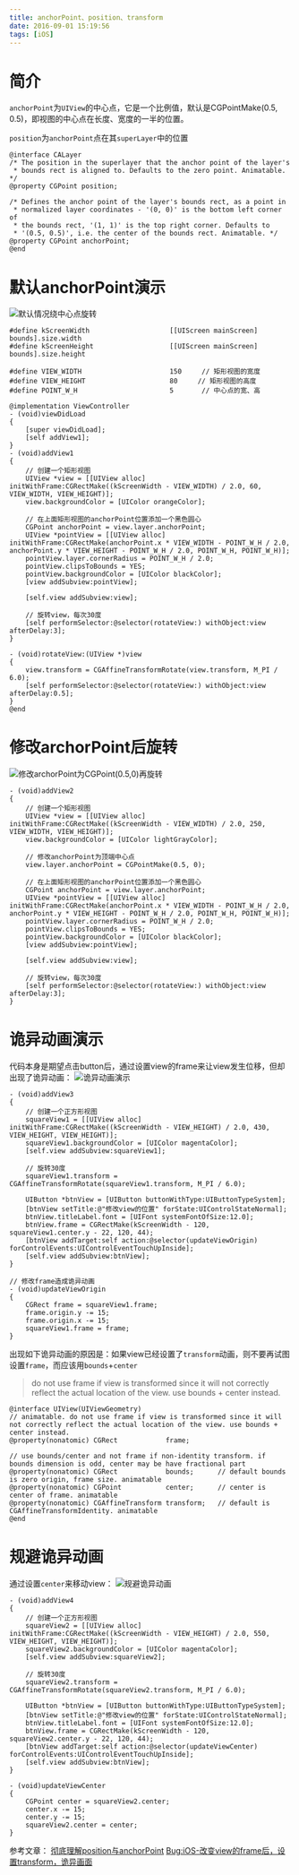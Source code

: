 ```yaml
---
title: anchorPoint、position、transform
date: 2016-09-01 15:19:56
tags: [iOS]
---
```


# 简介
`anchorPoint`为`UIView`的中心点，它是一个比例值，默认是CGPointMake(0.5, 0.5)，即视图的中心点在长度、宽度的一半的位置。

`position`为`anchorPoint`点在其`superLayer`中的位置

``` objc
@interface CALayer
/* The position in the superlayer that the anchor point of the layer's
 * bounds rect is aligned to. Defaults to the zero point. Animatable. */
@property CGPoint position;

/* Defines the anchor point of the layer's bounds rect, as a point in
 * normalized layer coordinates - '(0, 0)' is the bottom left corner of
 * the bounds rect, '(1, 1)' is the top right corner. Defaults to
 * '(0.5, 0.5)', i.e. the center of the bounds rect. Animatable. */
@property CGPoint anchorPoint;
@end
```
# 默认anchorPoint演示

![默认情况绕中心点旋转](http://upload-images.jianshu.io/upload_images/267318-835daf3d9282e498.png?imageMogr2/auto-orient/strip%7CimageView2/2/w/240)

``` objc
#define kScreenWidth                    [[UIScreen mainScreen] bounds].size.width
#define kScreenHeight                   [[UIScreen mainScreen] bounds].size.height

#define VIEW_WIDTH                      150     // 矩形视图的宽度
#define VIEW_HEIGHT                     80     // 矩形视图的高度
#define POINT_W_H                       5       // 中心点的宽、高

@implementation ViewController
- (void)viewDidLoad
{
    [super viewDidLoad];
    [self addView1];
}
- (void)addView1
{
    // 创建一个矩形视图
    UIView *view = [[UIView alloc] initWithFrame:CGRectMake((kScreenWidth - VIEW_WIDTH) / 2.0, 60, VIEW_WIDTH, VIEW_HEIGHT)];
    view.backgroundColor = [UIColor orangeColor];
    
    // 在上面矩形视图的anchorPoint位置添加一个黑色圆心
    CGPoint anchorPoint = view.layer.anchorPoint;
    UIView *pointView = [[UIView alloc] initWithFrame:CGRectMake(anchorPoint.x * VIEW_WIDTH - POINT_W_H / 2.0, anchorPoint.y * VIEW_HEIGHT - POINT_W_H / 2.0, POINT_W_H, POINT_W_H)];
    pointView.layer.cornerRadius = POINT_W_H / 2.0;
    pointView.clipsToBounds = YES;
    pointView.backgroundColor = [UIColor blackColor];
    [view addSubview:pointView];
    
    [self.view addSubview:view];
    
    // 旋转view，每次30度
    [self performSelector:@selector(rotateView:) withObject:view afterDelay:3];
}

- (void)rotateView:(UIView *)view
{
    view.transform = CGAffineTransformRotate(view.transform, M_PI / 6.0);
    [self performSelector:@selector(rotateView:) withObject:view afterDelay:0.5];
}
@end
```

# 修改archorPoint后旋转
![修改archorPoint为CGPoint(0.5,0)再旋转](http://upload-images.jianshu.io/upload_images/267318-233942fb3a0e68d0.jpg?imageMogr2/auto-orient/strip)

``` objc
- (void)addView2
{
    // 创建一个矩形视图
    UIView *view = [[UIView alloc] initWithFrame:CGRectMake((kScreenWidth - VIEW_WIDTH) / 2.0, 250, VIEW_WIDTH, VIEW_HEIGHT)];
    view.backgroundColor = [UIColor lightGrayColor];
    
    // 修改anchorPoint为顶端中心点
    view.layer.anchorPoint = CGPointMake(0.5, 0);
    
    // 在上面矩形视图的anchorPoint位置添加一个黑色圆心
    CGPoint anchorPoint = view.layer.anchorPoint;
    UIView *pointView = [[UIView alloc] initWithFrame:CGRectMake(anchorPoint.x * VIEW_WIDTH - POINT_W_H / 2.0, anchorPoint.y * VIEW_HEIGHT - POINT_W_H / 2.0, POINT_W_H, POINT_W_H)];
    pointView.layer.cornerRadius = POINT_W_H / 2.0;
    pointView.clipsToBounds = YES;
    pointView.backgroundColor = [UIColor blackColor];
    [view addSubview:pointView];
    
    [self.view addSubview:view];
    
    // 旋转view，每次30度
    [self performSelector:@selector(rotateView:) withObject:view afterDelay:3];
}
```

# 诡异动画演示
代码本身是期望点击button后，通过设置view的frame来让view发生位移，但却出现了诡异动画：
![诡异动画演示](http://upload-images.jianshu.io/upload_images/267318-5306a6ed20118a0d.jpg?imageMogr2/auto-orient/strip)

``` objc
- (void)addView3
{
    // 创建一个正方形视图
    squareView1 = [[UIView alloc] initWithFrame:CGRectMake((kScreenWidth - VIEW_HEIGHT) / 2.0, 430, VIEW_HEIGHT, VIEW_HEIGHT)];
    squareView1.backgroundColor = [UIColor magentaColor];
    [self.view addSubview:squareView1];
    
    // 旋转30度
    squareView1.transform = CGAffineTransformRotate(squareView1.transform, M_PI / 6.0);
    
    UIButton *btnView = [UIButton buttonWithType:UIButtonTypeSystem];
    [btnView setTitle:@"修改view的位置" forState:UIControlStateNormal];
    btnView.titleLabel.font = [UIFont systemFontOfSize:12.0];
    btnView.frame = CGRectMake(kScreenWidth - 120, squareView1.center.y - 22, 120, 44);
    [btnView addTarget:self action:@selector(updateViewOrigin) forControlEvents:UIControlEventTouchUpInside];
    [self.view addSubview:btnView];
}

// 修改frame造成诡异动画
- (void)updateViewOrigin
{
    CGRect frame = squareView1.frame;
    frame.origin.y -= 15;
    frame.origin.x -= 15;
    squareView1.frame = frame;
}
```

出现如下诡异动画的原因是：如果view已经设置了`transform`动画，则不要再试图设置`frame`，而应该用`bounds`+`center`
> do not use frame if view is transformed since it will not correctly reflect the actual location of the view. use bounds + center instead.

``` objc
@interface UIView(UIViewGeometry)
// animatable. do not use frame if view is transformed since it will not correctly reflect the actual location of the view. use bounds + center instead.
@property(nonatomic) CGRect            frame;

// use bounds/center and not frame if non-identity transform. if bounds dimension is odd, center may be have fractional part
@property(nonatomic) CGRect            bounds;      // default bounds is zero origin, frame size. animatable
@property(nonatomic) CGPoint           center;      // center is center of frame. animatable
@property(nonatomic) CGAffineTransform transform;   // default is CGAffineTransformIdentity. animatable
@end
```

# 规避诡异动画
通过设置`center`来移动view：
![规避诡异动画](http://upload-images.jianshu.io/upload_images/267318-eb26138efc90a6e5.jpg?imageMogr2/auto-orient/strip)

``` objc
- (void)addView4
{
    // 创建一个正方形视图
    squareView2 = [[UIView alloc] initWithFrame:CGRectMake((kScreenWidth - VIEW_HEIGHT) / 2.0, 550, VIEW_HEIGHT, VIEW_HEIGHT)];
    squareView2.backgroundColor = [UIColor magentaColor];
    [self.view addSubview:squareView2];
    
    // 旋转30度
    squareView2.transform = CGAffineTransformRotate(squareView2.transform, M_PI / 6.0);
    
    UIButton *btnView = [UIButton buttonWithType:UIButtonTypeSystem];
    [btnView setTitle:@"修改view的位置" forState:UIControlStateNormal];
    btnView.titleLabel.font = [UIFont systemFontOfSize:12.0];
    btnView.frame = CGRectMake(kScreenWidth - 120, squareView2.center.y - 22, 120, 44);
    [btnView addTarget:self action:@selector(updateViewCenter) forControlEvents:UIControlEventTouchUpInside];
    [self.view addSubview:btnView];
}

- (void)updateViewCenter
{
    CGPoint center = squareView2.center;
    center.x -= 15;
    center.y -= 15;
    squareView2.center = center;
}
```

参考文章：
[彻底理解position与anchorPoint](http://wonderffee.github.io/blog/2013/10/13/understand-anchorpoint-and-position/)
[Bug:iOS-改变view的frame后，设置transform，诡异画面](http://blog.csdn.net/ouyangtianhan/article/details/17510009)